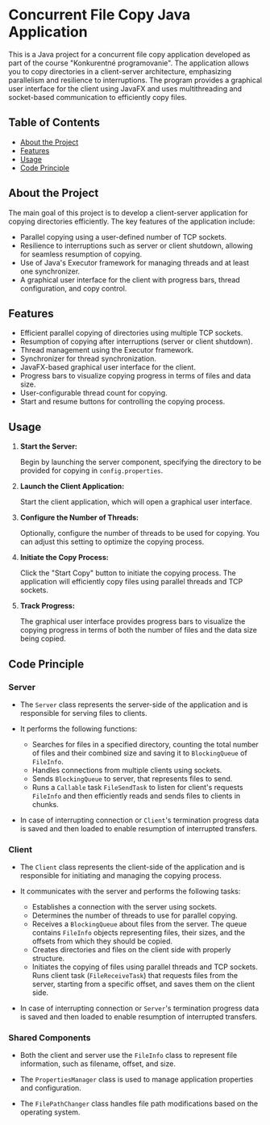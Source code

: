 # Concurrent File Copy Java Application

This is a Java project for a concurrent file copy application developed as part of the course "Konkurentné programovanie". The application allows you to copy directories in a client-server architecture, emphasizing parallelism and resilience to interruptions. The program provides a graphical user interface for the client using JavaFX and uses multithreading and socket-based communication to efficiently copy files.

## Table of Contents

- [About the Project](#about-the-project)
- [Features](#features)
- [Usage](#usage)
- [Code Principle](#code-principle)

## About the Project

The main goal of this project is to develop a client-server application for copying directories efficiently. The key features of the application include:

- Parallel copying using a user-defined number of TCP sockets.
- Resilience to interruptions such as server or client shutdown, allowing for seamless resumption of copying.
- Use of Java's Executor framework for managing threads and at least one synchronizer.
- A graphical user interface for the client with progress bars, thread configuration, and copy control.

## Features

- Efficient parallel copying of directories using multiple TCP sockets.
- Resumption of copying after interruptions (server or client shutdown).
- Thread management using the Executor framework.
- Synchronizer for thread synchronization.
- JavaFX-based graphical user interface for the client.
- Progress bars to visualize copying progress in terms of files and data size.
- User-configurable thread count for copying.
- Start and resume buttons for controlling the copying process.

## Usage

1. **Start the Server:**

   Begin by launching the server component, specifying the directory to be provided for copying in `config.properties`.

2. **Launch the Client Application:**

   Start the client application, which will open a graphical user interface.

3. **Configure the Number of Threads:**

   Optionally, configure the number of threads to be used for copying. You can adjust this setting to optimize the copying process.

4. **Initiate the Copy Process:**

   Click the "Start Copy" button to initiate the copying process. The application will efficiently copy files using parallel threads and TCP sockets.

5. **Track Progress:**

   The graphical user interface provides progress bars to visualize the copying progress in terms of both the number of files and the data size being copied.

## Code Principle

### Server

- The `Server` class represents the server-side of the application and is responsible for serving files to clients.

- It performs the following functions:

  - Searches for files in a specified directory, counting the total number of files and their combined size and saving it to `BlockingQueue` of `FileInfo`.
  - Handles connections from multiple clients using sockets.
  - Sends `BlockingQueue` to server, that represents files to send.
  - Runs a `Callable` task `FileSendTask` to listen for client's requests `FileInfo` and then efficiently reads and sends files to clients in chunks.

- In case of interrupting connection or `Client`'s termination progress data is saved and then loaded to enable resumption of interrupted transfers.

### Client

- The `Client` class represents the client-side of the application and is responsible for initiating and managing the copying process.

- It communicates with the server and performs the following tasks:

  - Establishes a connection with the server using sockets.
  - Determines the number of threads to use for parallel copying.
  - Receives a `BlockingQueue` about files from the server. The queue contains `FileInfo` objects representing files, their sizes, and the offsets from which they should be copied.
  - Creates directories and files on the client side with properly structure.
  - Initiates the copying of files using parallel threads and TCP sockets. Runs client task (`FileReceiveTask`) that requests files from the server, starting from a specific offset, and saves them on the client side.

- In case of interrupting connection or `Server`'s termination progress data is saved and then loaded to enable resumption of interrupted transfers.

### Shared Components

- Both the client and server use the `FileInfo` class to represent file information, such as filename, offset, and size.

- The `PropertiesManager` class is used to manage application properties and configuration.

- The `FilePathChanger` class handles file path modifications based on the operating system.

